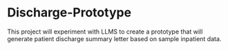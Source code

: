 # Discharge-Prototype
This project will experiment with LLMS to create a prototype that will generate patient discharge summary letter based on sample inpatient data. 
